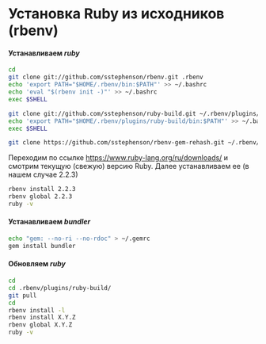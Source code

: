 # Установка Ruby из исходников (rbenv)

#### Устанавливаем *ruby*

```bash
cd
git clone git://github.com/sstephenson/rbenv.git .rbenv
echo 'export PATH="$HOME/.rbenv/bin:$PATH"' >> ~/.bashrc
echo 'eval "$(rbenv init -)"' >> ~/.bashrc
exec $SHELL
```

```bash
git clone git://github.com/sstephenson/ruby-build.git ~/.rbenv/plugins/ruby-build
echo 'export PATH="$HOME/.rbenv/plugins/ruby-build/bin:$PATH"' >> ~/.bashrc
exec $SHELL
```

```bash
git clone https://github.com/sstephenson/rbenv-gem-rehash.git ~/.rbenv/plugins/rbenv-gem-rehash
```

Переходим по ссылке https://www.ruby-lang.org/ru/downloads/ и смотрим текущую (свежую) версию Ruby. Далее устанавливаем ее (в нашем случае 2.2.3)

```bash
rbenv install 2.2.3
rbenv global 2.2.3
ruby -v
```

#### Устанавливаем *bundler*

```bash
echo "gem: --no-ri --no-rdoc" > ~/.gemrc
gem install bundler
```
#### Обновляем *ruby*

```bash
cd
cd .rbenv/plugins/ruby-build/
git pull
cd
rbenv install -l
rbenv install X.Y.Z
rbenv global X.Y.Z
ruby -v
```